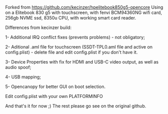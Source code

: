 Forked from https://github.com/kecinzer/hpelitebook850g5-opencore
Using on a Elitebook 830 g5 with touchscreen, with fenvi BCM94360NG wifi card, 256gb NVME ssd, 8350u CPU, with working smart card reader.

Differences from kecinzer build:

1- Additional IRQ conflict fixes (prevents problems) - not obligatory;

2- Aditional .aml file for touchscreen (SSDT-TPL0.aml file and active on config.plist) - delete file and edit config.plist if you don't have it.

3- Device Properties with fix for HDMI and USB-C video output, as well as audio spoof;

4- USB mapping;

5- Opencanopy for better GUI on boot selection.

Edit config.plist with your own PLATFORMINFO

And that's it for now ;) The rest please go see on the original github.
